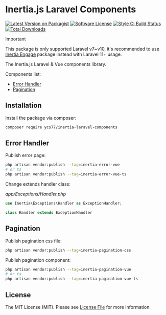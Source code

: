 # Inertia.js Laravel Components

[![Latest Version on Packagist][ico-version]][link-packagist]
[![Software License][ico-license]](LICENSE.md)
[![Style CI Build Status][ico-style-ci]][link-style-ci]
[![Total Downloads][ico-downloads]][link-downloads]

> [!IMPORTANT]
> This package is only supported Laravel v7~v10, it's recommended to use [Inertia Engage](https://github.com/ycs77/inertia-engage) package instead with Laravel 11+ usage.

The Inertia.js Laravel & Vue components library.

Components list:
<!-- no toc -->
* [Error Handler](#error-handler)
* [Pagination](#pagination)

## Installation

Install the package via composer:

```bash
composer require ycs77/inertia-laravel-components
```

## Error Handler

Publish error page:

```bash
php artisan vendor:publish --tag=inertia-error-vue
# or ts
php artisan vendor:publish --tag=inertia-error-vue-ts
```

Change extends handler class:

*app/Exceptions/Handler.php*
```php
use Inertia\Exceptions\Handler as ExceptionHandler;

class Handler extends ExceptionHandler
```

## Pagination

Publish pagination css file:

```bash
php artisan vendor:publish --tag=inertia-pagination-css
```

Publish pagination component:

```bash
php artisan vendor:publish --tag=inertia-pagination-vue
# or ts
php artisan vendor:publish --tag=inertia-pagination-vue-ts
```

## License

The MIT License (MIT). Please see [License File](LICENSE.md) for more information.

[ico-version]: https://img.shields.io/packagist/v/ycs77/inertia-laravel-components?style=flat-square
[ico-license]: https://img.shields.io/badge/license-MIT-brightgreen?style=flat-square
[ico-style-ci]: https://github.styleci.io/repos/444753402/shield?style=flat-square
[ico-downloads]: https://img.shields.io/packagist/dt/ycs77/inertia-laravel-components?style=flat-square

[link-packagist]: https://packagist.org/packages/ycs77/inertia-laravel-components
[link-style-ci]: https://github.styleci.io/repos/444753402
[link-downloads]: https://packagist.org/packages/ycs77/inertia-laravel-components
